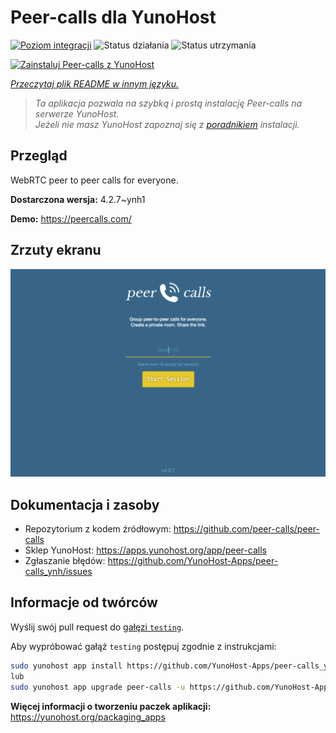 <!--
To README zostało automatycznie wygenerowane przez <https://github.com/YunoHost/apps/tree/master/tools/readme_generator>
Nie powinno być ono edytowane ręcznie.
-->

# Peer-calls dla YunoHost

[![Poziom integracji](https://apps.yunohost.org/badge/integration/peer-calls)](https://ci-apps.yunohost.org/ci/apps/peer-calls/)
![Status działania](https://apps.yunohost.org/badge/state/peer-calls)
![Status utrzymania](https://apps.yunohost.org/badge/maintained/peer-calls)

[![Zainstaluj Peer-calls z YunoHost](https://install-app.yunohost.org/install-with-yunohost.svg)](https://install-app.yunohost.org/?app=peer-calls)

*[Przeczytaj plik README w innym języku.](./ALL_README.md)*

> *Ta aplikacja pozwala na szybką i prostą instalację Peer-calls na serwerze YunoHost.*  
> *Jeżeli nie masz YunoHost zapoznaj się z [poradnikiem](https://yunohost.org/install) instalacji.*

## Przegląd

WebRTC peer to peer calls for everyone.

**Dostarczona wersja:** 4.2.7~ynh1

**Demo:** <https://peercalls.com/>

## Zrzuty ekranu

![Zrzut ekranu z Peer-calls](./doc/screenshots/screenshot.png)

## Dokumentacja i zasoby

- Repozytorium z kodem źródłowym: <https://github.com/peer-calls/peer-calls>
- Sklep YunoHost: <https://apps.yunohost.org/app/peer-calls>
- Zgłaszanie błędów: <https://github.com/YunoHost-Apps/peer-calls_ynh/issues>

## Informacje od twórców

Wyślij swój pull request do [gałęzi `testing`](https://github.com/YunoHost-Apps/peer-calls_ynh/tree/testing).

Aby wypróbować gałąź `testing` postępuj zgodnie z instrukcjami:

```bash
sudo yunohost app install https://github.com/YunoHost-Apps/peer-calls_ynh/tree/testing --debug
lub
sudo yunohost app upgrade peer-calls -u https://github.com/YunoHost-Apps/peer-calls_ynh/tree/testing --debug
```

**Więcej informacji o tworzeniu paczek aplikacji:** <https://yunohost.org/packaging_apps>
